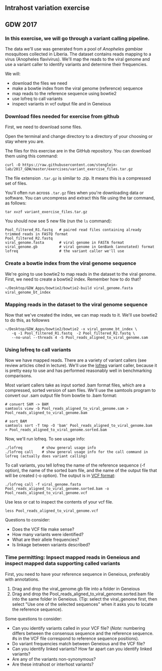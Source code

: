 ## Intrahost variation exercise

GDW 2017
---

### In this exercise, we will go through a variant calling pipeline. 

The data we'll use was generated from a pool of _Anopheles gambiae_ mosquitoes collected in Liberia.  The dataset contains reads mapping to a virus (Anopheles flavivirus).  We'll map the reads to the viral genome and use a variant caller to identify variants and determine their frequencies.

We will:

- download the files we need
- make a bowtie index from the viral genome (reference) sequence
- map reads to the reference sequence using bowtie2
- use lofreq to call variants
- inspect variants in vcf output file and in Geneious


### Download files needed for exercise from github

First, we need to download some files.

Open the terminal and change directory to a directory of your choosing or stay where you are.

The files for this exercise are in the GitHub repository.  You can download them using this command:

```
curl -O https://raw.githubusercontent.com/stenglein-lab/2017_GDW/master/exercises/variant_exercise_files.tar.gz
```

The file extension `.tar.gz` is similar to .zip.  It means this is a compressed set of files.  

You'll often run across `.tar.gz` files when you're downloading data or software.  You can uncompress and extract this file using the tar command, as follows:

```
tar xvzf variant_exercise_files.tar.gz
```

You should now see 5 new file (run the `ls` command):
```
Pool_filtered_R1.fastq   # paired read files containing already trimmed reads in FASTQ format
Pool_filtered_R2.fastq
viral_genome.fasta       # viral genome in FASTA format
viral_genome.gb          # viral genome in GenBank (annotated) format
lofreq                   # the variant caller we'll use
```

### Create a bowtie index from the viral genome sequence

We're going to use bowtie2 to map reads in the dataset to the viral genome.  First, we need to create a bowtie2 index.  Remember how to do that?

```
~/Desktop/GDW_Apps/bowtie2/bowtie2-build viral_genome.fasta viral_genome_bt_index 
```


### Mapping reads in the dataset to the viral genome sequence 

Now that we've created the index, we can map reads to it.  We'll use bowtie2 to do this, as followws

```
~/Desktop/GDW_Apps/bowtie2/bowtie2 -x viral_genome_bt_index \
   -q -1 Pool_filtered_R1.fastq  -2 Pool_filtered_R2.fastq \
   --no-unal --threads 4 -S Pool_reads_aligned_to_viral_genome.sam
```

### Using lofreq to call variants

Now we have mapped reads.  There are a variety of variant callers (see review articles cited in lecture).  We'll use the [lofreq](http://csb5.github.io/lofreq/) variant caller, because it is pretty easy to use and has performed reasonably well in benchmarking comparisons.

Most variant callers take as input sorted .bam format files, which are a compressed, sorted version of sam files.  We'll use the samtools program to convert our .sam output file from bowtie to .bam format:

```
# convert SAM -> BAM
samtools view -b Pool_reads_aligned_to_viral_genome.sam > Pool_reads_aligned_to_viral_genome.bam

# sort BAM 
samtools sort -T tmp -O 'bam' Pool_reads_aligned_to_viral_genome.bam  > Pool_reads_aligned_to_viral_genome.sorted.bam
```

Now, we'll run lofreq.  To see usage info:
```
./lofreq         # show general usage info
./lofreq call    # show general usage info for the call command in lofreq (actually does variant calling)
```

To call variants, you tell lofreq the name of the reference sequence (-f option), the name of the sorted bam file, and the name of the output file that will be created (-o option).  The output is in [VCF format](https://samtools.github.io/hts-specs/VCFv4.3.pdf):
```
./lofreq call -f viral_genome.fasta Pool_reads_aligned_to_viral_genome.sorted.bam -o Pool_reads_aligned_to_viral_genome.vcf
```

Use less or cat to inspect the contents of your vcf file.  
```
less Pool_reads_aligned_to_viral_genome.vcf
```
Questions to consider:
- Does the VCF file make sense?  
- How many variants were identified?
- What are their allele frequencies?
- Is linkage between variants described?

### Time permitting: Inpsect mapped reads in Geneious and inspect mapped data supporting called variants

First, you need to have your reference sequence in Geneious, preferably with annotations.  

1. Drag and drop the viral_genome.gb file into a folder in Geneious
2. Drag and drop the Pool_reads_aligned_to_viral_genome.sorted.bam file into the same folder in Geneious.  (Tip: select the viral_genome first, then select "Use one of the selected sequences" when it asks you to locate the reference sequence).


Some questions to consider:
- Can you identify variants called in your VCF file?  (*Note:* numbering differs between the consensus sequence and the reference sequence.  #s in the VCF file correspond to reference sequence positions).
- Do variant frequencies match between Geneious and the VCF file?
- Can you identify linked variants?  How far apart can you identify linked variants?
- Are any of the variants non-synonymous?
- Are these intrahost or interhost variants?

